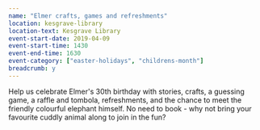 ```yaml
---
name: "Elmer crafts, games and refreshments"
location: kesgrave-library
location-text: Kesgrave Library
event-start-date: 2019-04-09
event-start-time: 1430
event-end-time: 1630
event-category: ["easter-holidays", "childrens-month"]
breadcrumb: y
---
```


Help us celebrate Elmer's 30th birthday with stories, crafts, a guessing game, a raffle and tombola, refreshments, and the chance to meet the friendly colourful elephant himself. No need to book - why not bring your favourite cuddly animal along to join in the fun?
